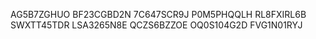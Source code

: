 AG5B7ZGHUO
BF23CGBD2N
7C647SCR9J
P0M5PHQQLH
RL8FXIRL6B
SWXTT45TDR
LSA3265N8E
QCZS6BZZOE
OQ0S104G2D
FVG1N01RYJ